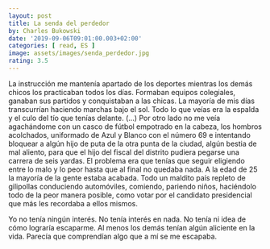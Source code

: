 ```yaml
---
layout: post
title: La senda del perdedor
by: Charles Bukowski
date: '2019-09-06T09:01:00.003+02:00'
categories: [ read, ES ]
image: assets/images/senda_perdedor.jpg
rating: 3.5
---
```


La instrucción me mantenía apartado de los deportes mientras los demás chicos los practicaban todos los días. Formaban equipos colegiales, ganaban sus partidos y conquistaban a las chicas. La mayoría de mis días transcurrían haciendo marchas bajo el sol. Todo lo que veías era la espalda y el culo del tío que tenías delante. (...) Por otro lado no me veía agachándome con un casco de fútbol empotrado en la cabeza, los hombros acolchados, uniformado de Azul y Blanco con el número 69 e intentando bloquear a algún hijo de puta de la otra punta de la ciudad, algún bestia de mal aliento, para que el hijo del fiscal del distrito pudiera pegarse una carrera de seis yardas. El problema era que tenías que seguir eligiendo entre lo malo y lo peor hasta que al final no quedaba nada. A la edad de 25 la mayoría de la gente estaba acabada. Todo un maldito país repleto de gilipollas conduciendo automóviles, comiendo, pariendo niños, haciéndolo todo de la peor manera posible, como votar por el candidato presidencial que más les recordaba a ellos mismos.

Yo no tenía ningún interés. No tenía interés en nada. No tenía ni idea de cómo lograría escaparme. Al menos los demás tenían algún aliciente en la vida. Parecía que comprendían algo que a mí se me escapaba.
